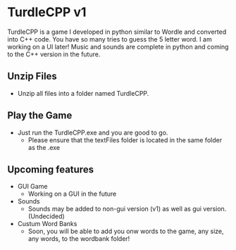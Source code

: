 # TurdleCPP v1
TurdleCPP is a game I developed in python similar to Wordle and converted into C++ code. You have so many tries to guess the 5 letter word. I am working on a UI later! Music and sounds are complete in python and coming to the C++ version in the future.

Unzip Files
-
- Unzip all files into a folder named TurdleCPP.


Play the Game
-
- Just run the TurdleCPP.exe and you are good to go.
  - Please ensure that the textFiles folder is located in the same folder as the .exe

Upcoming features
-
- GUI Game
  - Working on a GUI in the future
- Sounds
  - Sounds may be added to non-gui version (v1) as well as gui version. (Undecided)
- Custum Word Banks
  - Soon, you will be able to add you onw words to the game, any size, any words, to the wordbank folder!
